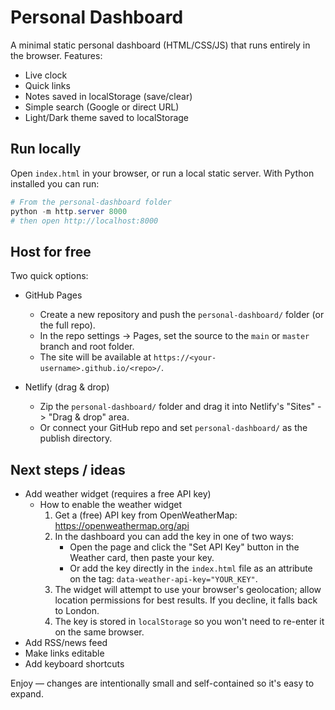 # Personal Dashboard

A minimal static personal dashboard (HTML/CSS/JS) that runs entirely in the browser. Features:

- Live clock
- Quick links
- Notes saved in localStorage (save/clear)
- Simple search (Google or direct URL)
- Light/Dark theme saved to localStorage

## Run locally

Open `index.html` in your browser, or run a local static server. With Python installed you can run:

```powershell
# From the personal-dashboard folder
python -m http.server 8000
# then open http://localhost:8000
```

## Host for free

Two quick options:

- GitHub Pages
  - Create a new repository and push the `personal-dashboard/` folder (or the full repo).
  - In the repo settings -> Pages, set the source to the `main` or `master` branch and root folder.
  - The site will be available at `https://<your-username>.github.io/<repo>/`.

- Netlify (drag & drop)
  - Zip the `personal-dashboard/` folder and drag it into Netlify's "Sites" -> "Drag & drop" area.
  - Or connect your GitHub repo and set `personal-dashboard/` as the publish directory.

## Next steps / ideas

- Add weather widget (requires a free API key)
  - How to enable the weather widget
    1. Get a (free) API key from OpenWeatherMap: https://openweathermap.org/api
    2. In the dashboard you can add the key in one of two ways:
       - Open the page and click the "Set API Key" button in the Weather card, then paste your key.
       - Or add the key directly in the `index.html` file as an attribute on the <body> tag: `data-weather-api-key="YOUR_KEY"`.
    3. The widget will attempt to use your browser's geolocation; allow location permissions for best results. If you decline, it falls back to London.
    4. The key is stored in `localStorage` so you won't need to re-enter it on the same browser.
- Add RSS/news feed
- Make links editable
- Add keyboard shortcuts

Enjoy — changes are intentionally small and self-contained so it's easy to expand.
